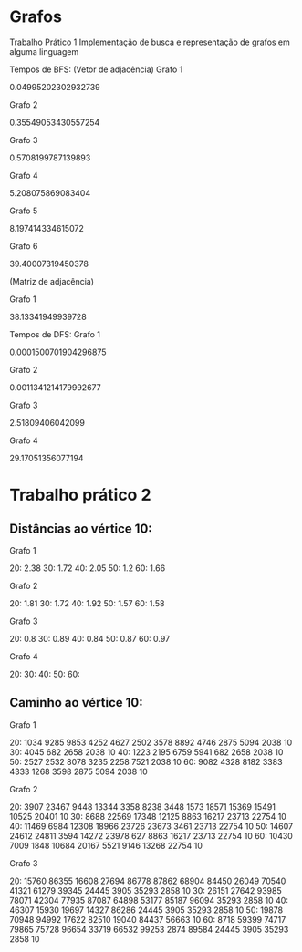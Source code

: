 # Grafos
Trabalho Prático 1
Implementação de busca e representação de grafos em alguma linguagem

Tempos de BFS:
(Vetor de adjacência)
Grafo 1

0.04995202302932739

Grafo 2

0.35549053430557254

Grafo 3

0.5708199787139893

Grafo 4

5.208075869083404

Grafo 5

8.197414334615072

Grafo 6

39.40007319450378

(Matriz de adjacência)

Grafo 1

38.13341949939728

Tempos de DFS:
Grafo 1

0.0001500701904296875

Grafo 2

0.0011341214179992677

Grafo 3

2.51809406042099

Grafo 4

29.17051356077194

# Trabalho prático 2
## Distâncias ao vértice 10:

Grafo 1

20: 2.38
30: 1.72
40: 2.05
50: 1.2
60: 1.66

Grafo 2

20: 1.81
30: 1.72
40: 1.92
50: 1.57
60: 1.58

Grafo 3

20: 0.8
30: 0.89
40: 0.84
50: 0.87
60: 0.97

Grafo 4

20:
30:
40:
50:
60:

## Caminho ao vértice 10:

Grafo 1

20: 1034 9285 9853 4252 4627 2502 3578 8892 4746 2875 5094 2038 10
30: 4045 682 2658 2038 10
40: 1223 2195 6759 5941 682 2658 2038 10
50: 2527 2532 8078 3235 2258 7521 2038 10
60: 9082 4328 8182 3383 4333 1268 3598 2875 5094 2038 10

Grafo 2 

20: 3907 23467 9448 13344 3358 8238 3448 1573 18571 15369 15491 10525 20401 10
30: 8688 22569 17348 12125 8863 16217 23713 22754 10
40: 11469 6984 12308 18966 23726 23673 3461 23713 22754 10
50: 14607 24612 24811 3594 14272 23978 627 8863 16217 23713 22754 10
60: 10430 7009 1848 10684 20167 5521 9146 13268 22754 10

Grafo 3

20: 15760 86355 16608 27694 86778 87862 68904 84450 26049 70540 41321 61279 39345 24445 3905 35293 2858 10
30: 26151 27642 93985 78071 42304 77935 87087 64898 53177 85187 96094 35293 2858 10
40: 46307 15930 19697 14327 86286 24445 3905 35293 2858 10 
50: 19878 70948 94992 17622 82510 19040 84437 56663 10
60: 8718 59399 74717 79865 75728 96654 33719 66532 99253 2874 89584 24445 3905 35293 2858 10
